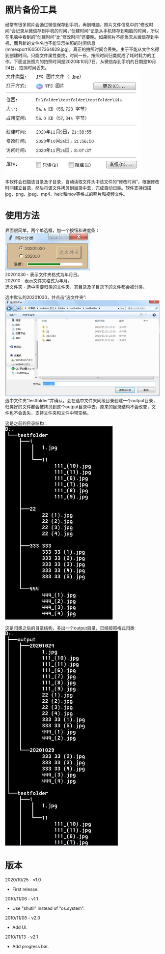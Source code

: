 # 照片备份工具
经常有很多照片会通过微信保存到手机，再到电脑。照片文件信息中的“修改时间”会记录从微信存到手机的时间，”创建时间“记录从手机转存到电脑的时间，所以在电脑中看到的”创建时间“比”修改时间“还要晚。如果照片不能当天从微信存到手机，而且新的文件名也不能显示拍照的时间信息(mmexport1605017364829.jpg)，真正的拍照时间会丢失。由于不能从文件名得到创建时间，只能文件属性查找，时间一长，按照时间归类就成了耗时耗力的工作。下面这张照片的拍照时间是2020年10月7日，从微信存到手机的日期是10月24日，拍照时间丢失。  
![UI](https://github.com/pangqiao/photo_handler/blob/main/images/wechat.jpg)  

本软件会扫描该目录及子目录，自动读取文件头中该文件的“修改时间”，根据修改时间建立目录，然后将该文件拷贝到目录中去，完成自动归类。软件支持扫描jpg、png、jpeg、mp4、heic和mov等格式的照片和视频文件。  

# 使用方法
界面很简单，两个单选框，加一个按钮和进度条：  
![UI](https://github.com/pangqiao/photo_handler/blob/main/images/main.jpg)  
20201030 - 表示文件夹格式为年月日。  
202010   - 表示文件夹格式为年月。  
选文件夹  - 选中需要归类的文件夹，其目录及子目录下的文件都会被分类。  
 
选中默认的20201030，并点击“选文件夹”:  
![选文件夹](https://github.com/pangqiao/photo_handler/blob/main/images/select_the_folder.jpg)  
选中文件夹“testfolder”并确认，会在选中文件夹同级目录创建一个output目录，归类好的文件都会被拷贝到这个output目录中去，原来的目录结构不会改变，文件也不会丢失，支持文件夹和文件中带空格。  
 
这是之前的目录结构：  
![before](https://github.com/pangqiao/photo_handler/blob/main/images/folder_before.jpg)  
  
这是归类之后的目录结构，多出一个output目录，已经按照格式归类:    
![after](https://github.com/pangqiao/photo_handler/blob/main/images/folder_after.jpg)

# 版本
2020/10/25 - v1.0 
- First release.

2010/11/06 - v1.1
- Use "shutil" instead of "os.system".

2010/11/08 - v2.0  
- Add UI.

2010/11/13 - v2.1  
- Add progress bar.

